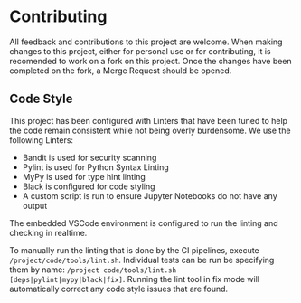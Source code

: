 # Contributing

All feedback and contributions to this project are welcome. When making changes to this project, either for personal use or for contributing, it is recomended to work on a fork on this project. Once the changes have been completed on the fork, a Merge Request should be opened.

## Code Style

This project has been configured with Linters that have been tuned to help the code remain consistent while not being overly burdensome. We use the following Linters:

- Bandit is used for security scanning
- Pylint is used for Python Syntax Linting
- MyPy is used for type hint linting
- Black is configured for code styling
- A custom script is run to ensure Jupyter Notebooks do not have any output

The embedded VSCode environment is configured to run the linting and checking in realtime.

To manually run the linting that is done by the CI pipelines, execute `/project/code/tools/lint.sh`. Individual tests can be run be specifying them by name: `/project code/tools/lint.sh [deps|pylint|mypy|black|fix]`. Running the lint tool in fix mode will automatically correct any code style issues that are found.
